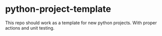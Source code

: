 # python-project-template
This repo should work as a template for new python projects. With proper actions and unit testing. 
